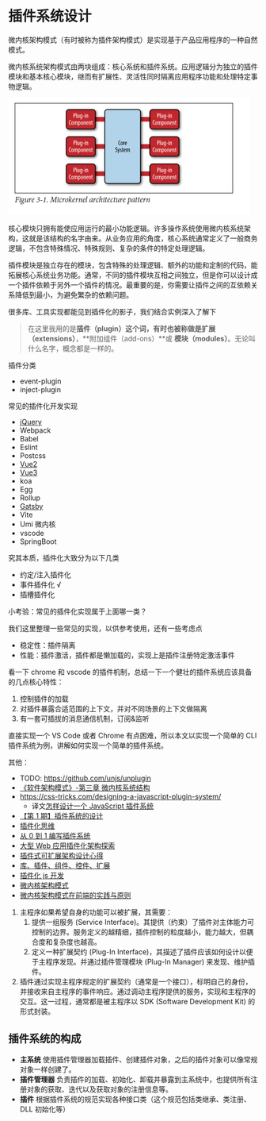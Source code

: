 # 插件系统设计

微内核架构模式（有时被称为插件架构模式）是实现基于产品应用程序的一种自然模式。

微内核系统架构模式由两块组成：核心系统和插件系统。应用逻辑分为独立的插件模块和基本核心模块，继而有扩展性、灵活性同时隔离应用程序功能和处理特定事物逻辑。

![微内核架构模式](./microkernel-arch.png)

核心模块只拥有能使应用运行的最小功能逻辑。许多操作系统使用微内核系统架构，这就是该结构的名字由来。从业务应用的角度，核心系统通常定义了一般商务逻辑，不包含特殊情况、特殊规则、复杂的条件的特定处理逻辑。

插件模块是独立存在的模块，包含特殊的处理逻辑、额外的功能和定制的代码，能拓展核心系统业务功能。通常，不同的插件模块互相之间独立，但是你可以设计成一个插件依赖于另外一个插件的情况。最重要的是，你需要让插件之间的互依赖关系降低到最小，为避免繁杂的依赖问题。

很多库、工具实现都能见到插件化的影子，我们结合实例深入了解下

> 在这里我用的是**插件（plugin）**这个词，有时也被称做是**扩展（extensions）**，**附加组件（add-ons）**或 **模块（modules）**。无论叫什么名字，概念都是一样的。

插件分类

- event-plugin
- inject-plugin

常见的插件化开发实现

- [jQuery](https://learn.jquery.com/plugins/basic-plugin-creation/)
- Webpack
- Babel
- Eslint
- Postcss
- [Vue2](https://vuejs.org/v2/guide/plugins.html)
- [Vue3](https://v3.vuejs.org/guide/plugins.html)
- koa
- Egg
- Rollup
- [Gatsby](https://www.gatsbyjs.com/docs/creating-plugins/)
- Vite
- Umi 微内核
- vscode
- SpringBoot

究其本质，插件化大致分为以下几类

- 约定/注入插件化
- 事件插件化 √
- 插槽插件化

小考验：常见的插件化实现属于上面哪一类？

我们这里整理一些常见的实现，以供参考使用，还有一些考虑点

- 稳定性：插件隔离
- 性能：插件激活，插件都是懒加载的，实现上是插件注册特定激活事件

看一下 chrome 和 vscode 的插件机制，总结一下一个健壮的插件系统应该具备的几点核心特性：

1. 控制插件的加载
2. 对插件暴露合适范围的上下文，并对不同场景的上下文做隔离
3. 有一套可插拔的消息通信机制，订阅&监听

直接实现一个 VS Code 或者 Chrome 有点困难，所以本文以实现一个简单的 CLI 插件系统为例，讲解如何实现一个简单的插件系统。

其他：

- TODO: https://github.com/unjs/unplugin
- [《软件架构模式》-第三章 微内核系统结构](https://ifeve.com/%E3%80%8A%E8%BD%AF%E4%BB%B6%E6%9E%B6%E6%9E%84%E6%A8%A1%E5%BC%8F%E3%80%8B-%E7%AC%AC%E4%B8%89%E7%AB%A0-%E5%BE%AE%E5%86%85%E6%A0%B8%E7%B3%BB%E7%BB%9F%E7%BB%93%E6%9E%84/)
- https://css-tricks.com/designing-a-javascript-plugin-system/
  - 译文[怎样设计一个 JavaScript 插件系统](https://segmentfault.com/a/1190000030697262)
- [【第 1 期】插件系统的设计](https://zhuanlan.zhihu.com/p/106183037)
- [插件化思维](https://github.com/ascoders/weekly/blob/master/%E5%89%8D%E6%B2%BF%E6%8A%80%E6%9C%AF/53.%E7%B2%BE%E8%AF%BB%E3%80%8A%E6%8F%92%E4%BB%B6%E5%8C%96%E6%80%9D%E7%BB%B4%E3%80%8B.md)
- [从 0 到 1 编写插件系统](https://www.zhihu.com/column/c_1255589339138379776)
- [大型 Web 应用插件化架构探索](https://zhuanlan.zhihu.com/p/357724347)
- [插件式可扩展架构设计心得](https://zhuanlan.zhihu.com/p/372381276)
- [库、插件、组件、控件、扩展](https://www.zhihu.com/question/49536781/answer/117606933)
- [插件化 js 开发](https://blog.csdn.net/wocaonima123987/article/details/8501813)
- [微内核架构模式](https://everfind.github.io/courses/software-architecture/microkernel-architecture.html#%E4%B8%BE%E4%BE%8B%E8%AF%B4%E6%98%8E)
- [微内核架构模式在前端的实践与原则](https://zhuanlan.zhihu.com/p/443982576)

1. 主程序如果希望自身的功能可以被扩展，其需要：
   1. 提供一组服务 (Service Interface)。其提供（约束）了插件对主体能力可控制的边界。服务定义的越精细，插件控制的粒度越小，能力越大，但耦合度和复杂度也越高。
   2. 定义一种扩展契约 (Plug-In Interface)，其描述了插件应该如何设计以便于主程序发现。并通过插件管理模块 (Plug-In Manager) 来发现、维护插件。
2. 插件通过实现主程序规定的扩展契约（通常是一个接口），标明自己的身份，并接收来自主程序的事件响应。通过调动主程序提供的服务，实现和主程序的交互。这一过程，通常都是被主程序以 SDK (Software Development Kit) 的形式封装。

## 插件系统的构成

- **主系统** 使用插件管理器加载插件、创建插件对象，之后的插件对象可以像常规对象一样创建了。
- **插件管理器** 负责插件的加载、初始化、卸载并暴露到主系统中，也提供所有注册对象的获取、迭代以及获取对象的注册信息等。
- **插件** 根据插件系统的规范实现各种接口类（这个规范包括类继承、类注册、DLL 初始化等）

